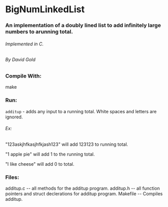 # BigNumLinkedList
### An implementation of a doubly lined list to add infinitely large numbers to arunning total.
###### Implemented in C.
###### By David Gold
### Compile With:
make
### Run:
`additup` - adds any input to a running total. White spaces and letters are ignored. 
###### Ex:
  "123askjhfkasjhfkjash123" will add 123123 to running total.
  
  "1 apple pie" will add 1 to the running total.
  
  "I like cheese" will add 0 to total.
### Files:
additup.c -- all methods for the additup program.
additup.h -- all function pointers and struct declerations for additup program.
Makefile -- Compiles additup.
